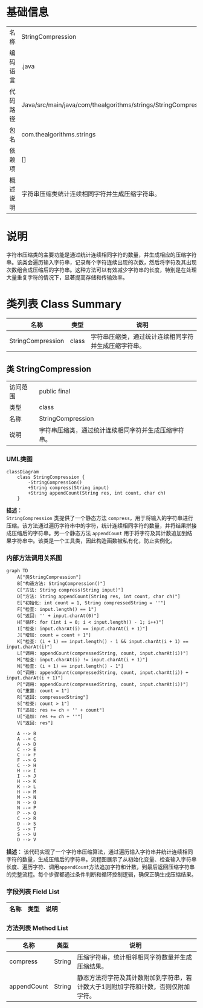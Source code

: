 # 基础信息

|      |      |
|------|------|
| 名称 | StringCompression |
| 编码语言 | .java |
| 代码路径 | Java/src/main/java/com/thealgorithms/strings/StringCompression.java |
| 包名 | com.thealgorithms.strings |
| 依赖项 | [] |
| 概述说明 | 字符串压缩类统计连续相同字符并生成压缩字符串。 |

# 说明

字符串压缩类的主要功能是通过统计连续相同字符的数量，并生成相应的压缩字符串。该类会遍历输入字符串，记录每个字符连续出现的次数，然后将字符及其出现次数组合成压缩后的字符串。这种方法可以有效减少字符串的长度，特别是在处理大量重复字符的情况下，显著提高存储和传输效率。

# 类列表 Class Summary

| 名称   | 类型  | 说明 |
|-------|------|-------------|
| StringCompression | class | 字符串压缩类，通过统计连续相同字符并生成压缩字符串。 |



## 类 StringCompression

|      |      |
|------|------|
| 访问范围 | public final |
| 类型 | class |
| 名称 | StringCompression |
| 说明 | 字符串压缩类，通过统计连续相同字符并生成压缩字符串。 |


### UML类图

```mermaid
classDiagram
    class StringCompression {
        -StringCompression()
        +String compress(String input)
        +String appendCount(String res, int count, char ch)
    }
```

**描述：**  
`StringCompression` 类提供了一个静态方法 `compress`，用于将输入的字符串进行压缩。该方法通过遍历字符串中的字符，统计连续相同字符的数量，并将结果拼接成压缩后的字符串。另一个静态方法 `appendCount` 用于将字符及其计数追加到结果字符串中。该类是一个工具类，因此构造函数被私有化，防止实例化。


### 内部方法调用关系图

```mermaid
graph TD
    A["类StringCompression"]
    B["构造方法: StringCompression()"]
    C["方法: String compress(String input)"]
    D["方法: String appendCount(String res, int count, char ch)"]
    E["初始化: int count = 1, String compressedString = ''"]
    F["检查: input.length() == 1"]
    G["返回: '' + input.charAt(0)"]
    H["循环: for (int i = 0; i < input.length() - 1; i++)"]
    I["检查: input.charAt(i) == input.charAt(i + 1)"]
    J["增加: count = count + 1"]
    K["检查: (i + 1) == input.length() - 1 && input.charAt(i + 1) == input.charAt(i)"]
    L["调用: appendCount(compressedString, count, input.charAt(i))"]
    M["检查: input.charAt(i) != input.charAt(i + 1)"]
    N["检查: (i + 1) == input.length() - 1"]
    O["调用: appendCount(compressedString, count, input.charAt(i)) + input.charAt(i + 1)"]
    P["调用: appendCount(compressedString, count, input.charAt(i))"]
    Q["重置: count = 1"]
    R["返回: compressedString"]
    S["检查: count > 1"]
    T["追加: res += ch + '' + count"]
    U["追加: res += ch + ''"]
    V["返回: res"]

    A --> B
    A --> C
    A --> D
    C --> E
    C --> F
    F --> G
    C --> H
    H --> I
    I --> J
    H --> K
    K --> L
    H --> M
    M --> N
    N --> O
    N --> P
    P --> Q
    C --> R
    D --> S
    S --> T
    S --> U
    D --> V
```

**描述：**
该代码实现了一个字符串压缩算法，通过遍历输入字符串并统计连续相同字符的数量，生成压缩后的字符串。流程图展示了从初始化变量、检查输入字符串长度、遍历字符、调用`appendCount`方法追加字符和计数，到最后返回压缩字符串的完整流程。每个步骤都通过条件判断和循环控制逻辑，确保正确生成压缩结果。

### 字段列表 Field List

| 名称  | 类型  | 说明 |
|-------|-------|------|

### 方法列表 Method List

| 名称  | 类型  | 说明 |
|-------|-------|------|
| compress | String | 压缩字符串，统计相邻相同字符数量并生成压缩结果。 |
| appendCount | String | 静态方法将字符及其计数附加到字符串，若计数大于1则附加字符和计数，否则仅附加字符。 |




